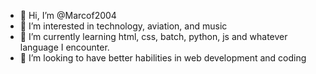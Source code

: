 - 👋 Hi, I’m @Marcof2004
- 👀 I’m interested in technology, aviation, and music
- 🌱 I’m currently learning html, css, batch, python, js and whatever language I encounter.
- 💞️ I’m looking to have better habilities in web development and coding

<!---
Marcof2004/Marcof2004 is a ✨ special ✨ repository because its `README.md` (this file) appears on your GitHub profile.
You can click the Preview link to take a look at your changes.
--->
